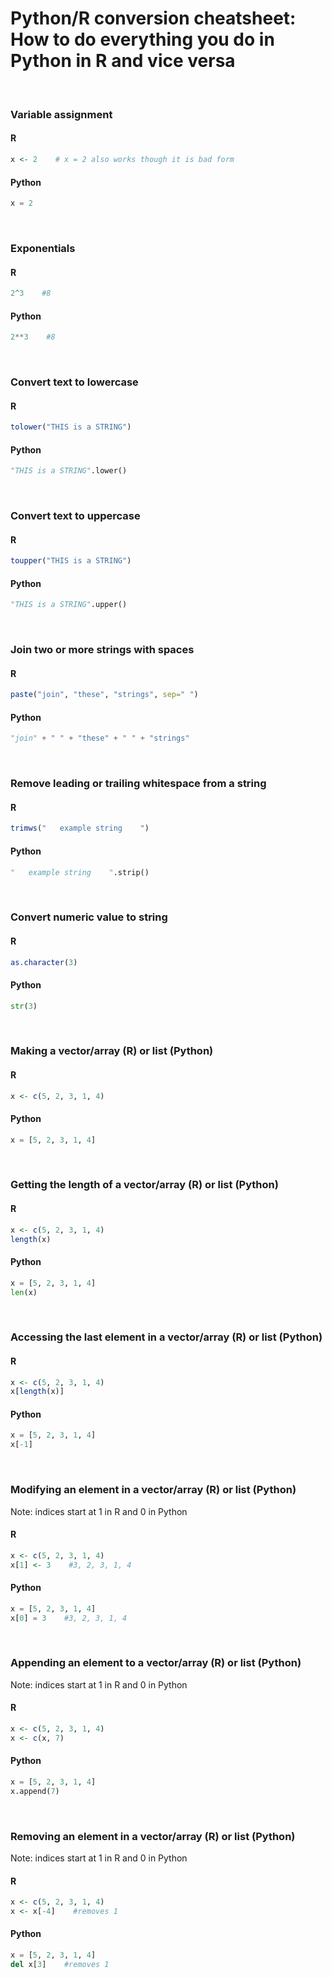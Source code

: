 # Python/R conversion cheatsheet: How to do everything you do in Python in R and vice versa

<br>

### Variable assignment

#### R
```r
x <- 2    # x = 2 also works though it is bad form
```

#### Python 
```python
x = 2
```
<br>

### Exponentials

#### R
```r
2^3    #8
```

#### Python 
```python
2**3    #8
```
<br>

### Convert text to lowercase

#### R
```r
tolower("THIS is a STRING")
```

#### Python 
```python
"THIS is a STRING".lower()
```
<br>

### Convert text to uppercase

#### R
```r
toupper("THIS is a STRING")
```

#### Python 
```python
"THIS is a STRING".upper()
```
<br>

### Join two or more strings with spaces

#### R
```r
paste("join", "these", "strings", sep=" ")
```

#### Python 
```python
"join" + " " + "these" + " " + "strings"
```
<br>

### Remove leading or trailing whitespace from a string

#### R
```r
trimws("   example string    ")
```

#### Python 
```python
"   example string    ".strip()
```
<br>

### Convert numeric value to string

#### R
```r
as.character(3)
```

#### Python 
```python
str(3)
```
<br>

### Making a vector/array (R) or list (Python)

#### R
```r
x <- c(5, 2, 3, 1, 4)
```

#### Python 
```python
x = [5, 2, 3, 1, 4]
```
<br>

### Getting the length of a vector/array (R) or list (Python)

#### R
```r
x <- c(5, 2, 3, 1, 4)
length(x)
```

#### Python 
```python
x = [5, 2, 3, 1, 4]
len(x)
```
<br>

### Accessing the last element in a vector/array (R) or list (Python)

#### R
```r
x <- c(5, 2, 3, 1, 4)
x[length(x)]
```

#### Python 
```python
x = [5, 2, 3, 1, 4]
x[-1]
```
<br>

### Modifying an element in a vector/array (R) or list (Python)

Note: indices start at 1 in R and 0 in Python

#### R
```r
x <- c(5, 2, 3, 1, 4)
x[1] <- 3    #3, 2, 3, 1, 4
```

#### Python 
```python
x = [5, 2, 3, 1, 4]
x[0] = 3    #3, 2, 3, 1, 4
```
<br>

### Appending an element to a vector/array (R) or list (Python)

Note: indices start at 1 in R and 0 in Python

#### R
```r
x <- c(5, 2, 3, 1, 4)
x <- c(x, 7)
```

#### Python 
```python
x = [5, 2, 3, 1, 4]
x.append(7)
```
<br>

### Removing an element in a vector/array (R) or list (Python)

Note: indices start at 1 in R and 0 in Python

#### R
```r
x <- c(5, 2, 3, 1, 4)
x <- x[-4]    #removes 1
```

#### Python 
```python
x = [5, 2, 3, 1, 4]
del x[3]    #removes 1
```
<br>
